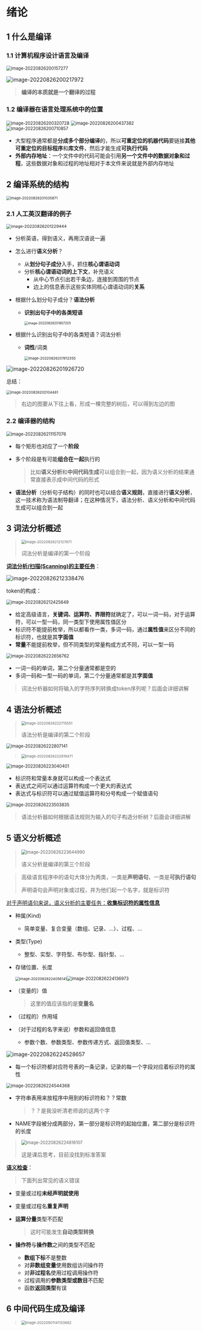 # 绪论

## 1 什么是编译

### 1.1 计算机程序设计语言及编译

<img src="README.assets/image-20220826200157277.png" alt="image-20220826200157277" style="zoom:80%;" />

![image-20220826200217972](README.assets/image-20220826200217972.png)

> **编译的本质就是一个翻译的过程**

### 1.2 编译器在语言处理系统中的位置

<img src="README.assets/image-20220826200320728.png" alt="image-20220826200320728" style="zoom:80%;" />

<img src="README.assets/image-20220826200437382.png" alt="image-20220826200437382" style="zoom:80%;" />

<img src="README.assets/image-20220826200710857.png" alt="image-20220826200710857" style="zoom:80%;" />

- 大型程序通常都是**分成多个部分编译**的，所以**可重定位的机器代码**要链接**其他可重定位的目标程序**和**库文件**，然后才能生成**可执行代码**
- **外部内存地址**：一个文件中的代码可能会引用**另一个文件中的数据对象和过程**，这些数据对象和过程的地址相对于本文件来说就是外部内存地址

## 2 编译系统的结构

<img src="README.assets/image-20220826201035871.png" alt="image-20220826201035871" style="zoom:67%;" />

### 2.1 人工英汉翻译的例子

<img src="README.assets/image-20220826201229444.png" alt="image-20220826201229444" style="zoom:77%;" />

- 分析英语，得到语义，再用汉语说一遍

- 怎么进行**语义分析**？

  - 从**划分句子成分**入手，抓住**核心谓语动词**
  - 分析**核心谓语动词的上下文**，补充语义
    - 从中心节点引出若干条边，连接到周围的节点
    - 边上的信息表示这些实体同核心谓语动词的**关系**

- 根据什么划分句子成分？**语法分析**

  - **识别出句子中的各类短语**

    <img src="README.assets/image-20220826201807205.png" alt="image-20220826201807205" style="zoom:60%;" />

- 根据什么识别出句子中的各类短语？词法分析

  - **词性**/词类

    <img src="README.assets/image-20220826201912355.png" alt="image-20220826201912355" style="zoom:67%;" />

![image-20220826201926720](README.assets/image-20220826201926720.png)

总结：

<img src="README.assets/image-20220826202104461.png" alt="image-20220826202104461" style="zoom:67%;" />

> 右边的图要从下往上看，形成一棵完整的树后，可以得到左边的图

### 2.2 编译器的结构

<img src="README.assets/image-20220826211157076.png" alt="image-20220826211157076" style="zoom:80%;" />

- 每个矩形也对应了一个**阶段**

- 多个阶段是有可能**组合在一起**执行的

  > 比如**语义分析**和**中间代码生成**可以组合到一起，因为语义分析的结果通常直接表示成中间代码的形式

- **语法分析**（分析句子结构）的同时也可以结合**语义规则**，直接进行**语义分析**，这一技术称为语法制导翻译；在这种情况下，语法分析、语义分析和中间代码生成可以组合到一起

## 3 词法分析概述

> <img src="README.assets/image-20220826212127671.png" alt="image-20220826212127671" style="zoom:67%;" />
>
> 词法分析是编译的第一个阶段

**<u>词法分析/扫描(Scanning)的主要任务</u>**：

![image-20220826212338476](README.assets/image-20220826212338476.png)

token的构成：

<img src="README.assets/image-20220826212425649.png" alt="image-20220826212425649" style="zoom:80%;" />

- 给定高级语言，**关键词、运算符、界限符**就确定了，可以一词一码，对于运算符，可以一型一码，同一类型下使用属性值区分
- 标识符不能提前枚举，所以都看作一类，多词一码，通过**属性值**来区分不同的标识符，也就是其**字面值**
- **常量**不能提前枚举，但不同类型的常量构成方式不同，可以一型一码

<img src="README.assets/image-20220826222656762.png" alt="image-20220826222656762" style="zoom:80%;" />

- 一词一码的单词，第二个分量通常都是空的
- 多词一码和一型一码的单词，第二个分量通常都是其**字面值**

> 词法分析器如何将输入的字符序列转换成token序列呢？后面会详细讲解

## 4 语法分析概述

> <img src="README.assets/image-20220826222715551.png" alt="image-20220826222715551" style="zoom:67%;" />
>
> 语法分析是编译的第二个阶段

<img src="README.assets/image-20220826222807141.png" alt="image-20220826222807141" style="zoom:80%;" />

> <img src="README.assets/image-20220826222819471.png" alt="image-20220826222819471" style="zoom:67%;" />

<img src="README.assets/image-20220826223040401.png" alt="image-20220826223040401" style="zoom:80%;" />

- 标识符和常量本身就可以构成一个表达式
- 表达式之间可以通过运算符构成一个更大的表达式
- 表达式与标识符可以通过赋值运算符和分号构成一个赋值语句

<img src="README.assets/image-20220826223503835.png" alt="image-20220826223503835" style="zoom:80%;" />

> 语法分析器如何根据语法规则为输入的句子构造分析树？后面会详细讲解

## 5 语义分析概述

> <img src="README.assets/image-20220826223644990.png" alt="image-20220826223644990" style="zoom:80%;" />
>
> 语义分析是编译的第三个阶段

> 高级语言程序中的语句大体分为两类，一类是**声明语句**，一类是**可执行语句**
>
> 声明语句会声明对象或过程，并为他们起一个名字，就是标识符

<u>对于声明语句来说，语义分析的主要任务：**收集标识符的属性信息**</u>

- 种属(Kind)

  - 简单变量、复合变量（数组、记录、…）、过程、…

- 类型(Type)

  - 整型、实型、字符型、布尔型、指针型、…

- 存储位置、长度

  <img src="README.assets/image-20220826224056141.png" alt="image-20220826224056141" style="zoom:67%;" /><img src="README.assets/image-20220826224136973.png" alt="image-20220826224136973" style="zoom:80%;" />

- （变量的）值

  > 这里的值应该指的是**变量名**

- （过程的）作用域

- （对于过程的名字来说）参数和返回值信息

  - 参数个数、参数类型、参数传递方式、返回值类型、…

![image-20220826224528657](README.assets/image-20220826224528657.png)

- 每一个标识符都对应符号表的一条记录，记录的每一个字段对应着标识符的属性

<img src="README.assets/image-20220826224544368.png" alt="image-20220826224544368" style="zoom:80%;" />

- 字符串表用来放程序中用到的标识符和？？常数

  > ？？是我没听清老师说的这两个字

- NAME字段被分成两部分，第一部分是标识符的起始位置，第二部分是标识符的长度

> <img src="README.assets/image-20220826224816107.png" alt="image-20220826224816107" style="zoom:80%;" />
>
> 这是课后思考，目前没找到标准答案

**<u>语义检查</u>**：

> 下面列出常见的语义错误

- 变量或过程**未经声明就使用**

- 变量或过程名**重复声明**

- **运算分量**类型不匹配

  > 这时可能发生**自动类型转换**

- **操作符**与**操作数**之间的类型不匹配

  - **数组下标**不是整数
  - 对**非数组变量**使用数组访问操作符
  - 对**非过程名**使用过程调用操作符
  - 过程调用的**参数类型或数目**不匹配
  - 函数**返回类型**有误

## 6 中间代码生成及编译

> <img src="README.assets/image-20220901141133662.png" alt="image-20220901141133662" style="zoom:67%;" />

